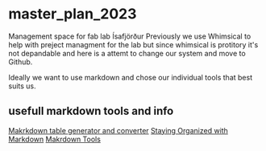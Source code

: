 # master_plan_2023
Management space for fab lab Ísafjörður
Previously we use Whimsical to help with preject managment for the lab but since whimsical is protitory it's not depandable and here is a attemt to change our system and move to Github.

Ideally we want to use markdown and chose our individual tools that best suits us.

## usefull markdown tools and info

[Makrkdown table generator and converter](https://tabletomarkdown.com/generate-markdown-table/)
[Staying Organized with Markdown](https://www.mayerdan.com/programming/2016/11/26/standup-markdown-history)
[Makrdown Tools](https://www.markdownguide.org/tools/)
